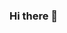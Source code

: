 ### Hi there 👋

<!--
**dalezhang93/dalezhang93** is a ✨ _special_ ✨ repository because its `README.md` (this file) appears on your GitHub profile.

[![zhangduo's github stats](https://github-readme-stats.vercel.app/api?username=dalezhang93)](https://github.com/anuraghazra/github-readme-stats)
